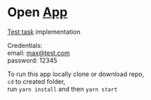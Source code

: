 # Open [App](http://y92067fr.beget.tech)  
[Test task](https://vk.com/@maxpfrontend-testovoe-zadanie-2) implementation

Credentials:    
email: max@test.com  
password: 12345

To run this app locally clone or download repo,  
```cd``` to created folder,  
run ```yarn install``` and then ```yarn start```
